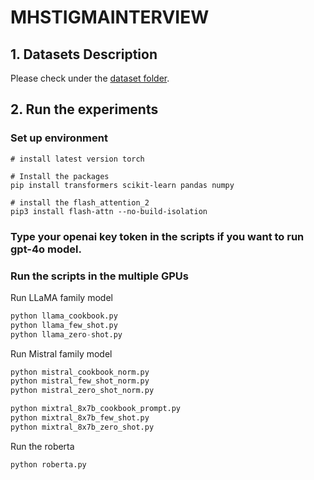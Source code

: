 # MHSTIGMAINTERVIEW





## 1. Datasets Description
Please check under the [dataset folder](./dataset/).

## 2. Run the experiments
### Set up environment 
```shell
# install latest version torch 

# Install the packages
pip install transformers scikit-learn pandas numpy

# install the flash_attention_2
pip3 install flash-attn --no-build-isolation
```

### Type your openai key token in the scripts if you want to run gpt-4o model.


### Run the scripts in the multiple GPUs

Run LLaMA family model
```python
python llama_cookbook.py
python llama_few_shot.py
python llama_zero-shot.py
```

Run Mistral family model

```python
python mistral_cookbook_norm.py
python mistral_few_shot_norm.py
python mistral_zero_shot_norm.py

python mixtral_8x7b_cookbook_prompt.py
python mixtral_8x7b_few_shot.py
python mixtral_8x7b_zero_shot.py
```


Run the roberta
```python 
python roberta.py
```
